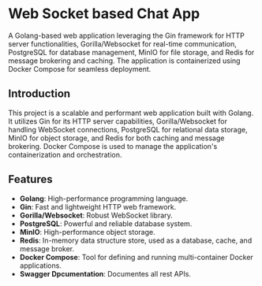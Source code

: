 # Web Socket based Chat App

A Golang-based web application leveraging the Gin framework for HTTP server functionalities, Gorilla/Websocket for real-time communication, PostgreSQL for database management, MinIO for file storage, and Redis for message brokering and caching. The application is containerized using Docker Compose for seamless deployment.

## Introduction

This project is a scalable and performant web application built with Golang. It utilizes Gin for its HTTP server capabilities, Gorilla/Websocket for handling WebSocket connections, PostgreSQL for relational data storage, MinIO for object storage, and Redis for both caching and message brokering. Docker Compose is used to manage the application's containerization and orchestration.

## Features

- **Golang**: High-performance programming language.
- **Gin**: Fast and lightweight HTTP web framework.
- **Gorilla/Websocket**: Robust WebSocket library.
- **PostgreSQL**: Powerful and reliable database system.
- **MinIO**: High-performance object storage.
- **Redis**: In-memory data structure store, used as a database, cache, and message broker.
- **Docker Compose**: Tool for defining and running multi-container Docker applications.
- **Swagger Dpcumentation**: Documentes all rest APIs.
